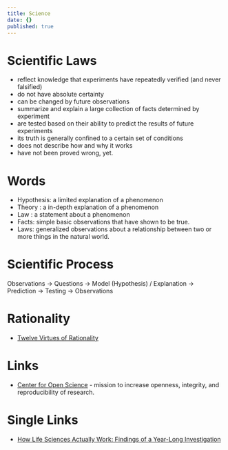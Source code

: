 ```yaml
---
title: Science
date: {}
published: true
---
```


# Scientific Laws

* reflect knowledge that experiments have repeatedly verified (and never falsified)
* do not have absolute certainty
* can be changed by future observations
* summarize and explain a large collection of facts determined by experiment
* are tested based on their ability to predict the results of future experiments
* its truth is generally confined to a certain set of conditions
* does not describe how and why it works
* have not been proved wrong, yet.

# Words

* Hypothesis: a limited explanation    of a phenomenon
* Theory     : a in-depth explanation of a phenomenon
* Law        : a statement            about a phenomenon
* Facts: simple basic observations that have shown to be true.
* Laws: generalized observations about a relationship between two or more things in the natural world.

# Scientific Process

Observations -> Questions -> Model (Hypothesis) / Explanation -> Prediction -> Testing -> Observations

# Rationality

* [Twelve Virtues of Rationality](http://yudkowsky.net/rational/virtues/)

# Links

* [Center for Open Science](https://www.cos.io/) - mission to increase openness, integrity, and reproducibility of research. 

# Single Links

* [How Life Sciences Actually Work: Findings of a Year-Long Investigation](https://guzey.com/how-life-sciences-actually-work/)
